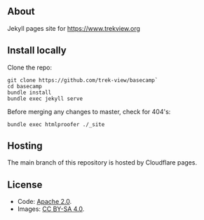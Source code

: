 ## About

Jekyll pages site for https://www.trekview.org

## Install locally

Clone the repo:

```shell
git clone https://github.com/trek-view/basecamp`
cd basecamp
bundle install
bundle exec jekyll serve
```

Before merging any changes to master, check for 404's:

```shell
bundle exec htmlproofer ./_site
```

## Hosting

The main branch of this repository is hosted by Cloudflare pages.

## License

* Code: [Apache 2.0](/LICENSE).
* Images: [CC BY-SA 4.0](/LICENSE-IMAGES).